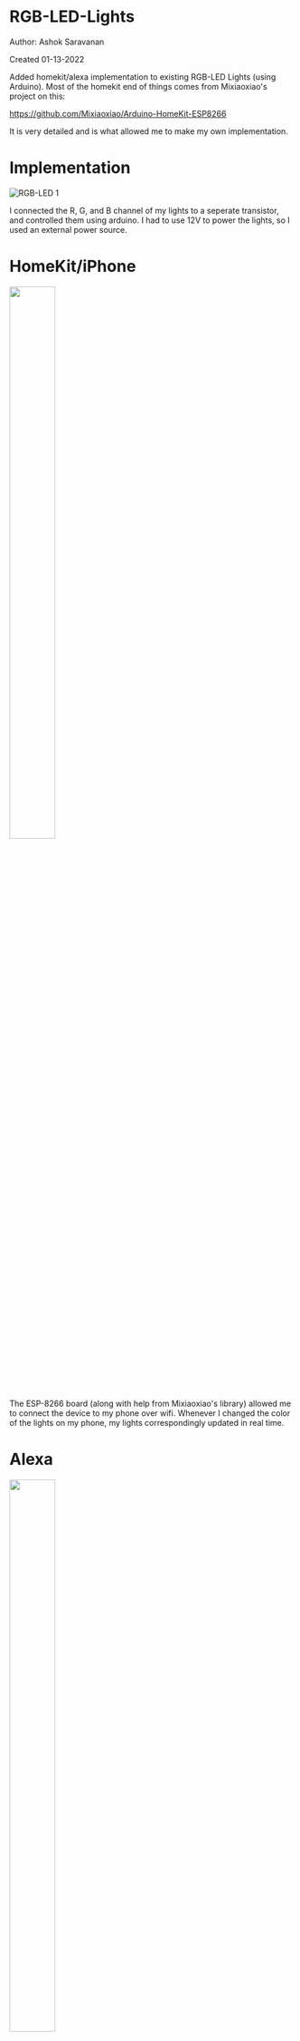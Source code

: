 # RGB-LED-Lights

Author: Ashok Saravanan

Created 01-13-2022

Added homekit/alexa implementation to existing RGB-LED Lights (using Arduino). Most of the homekit end of things comes from Mixiaoxiao's project on this:

https://github.com/Mixiaoxiao/Arduino-HomeKit-ESP8266

It is very detailed and is what allowed me to make my own implementation.

# Implementation

![RGB-LED 1](https://user-images.githubusercontent.com/90977640/200136047-2f474c31-8ba9-4bf5-ab76-81abd9282f48.JPG)

I connected the R, G, and B channel of my lights to a seperate transistor, and controlled them using arduino. I had to use 12V to power the lights, so I used an external power source.

# HomeKit/iPhone

<img src="https://user-images.githubusercontent.com/90977640/200136040-99e8e981-6bdc-479e-a202-b31730ef0eff.PNG" width=40% height=50%>

The ESP-8266 board (along with help from Mixiaoxiao's library) allowed me to connect the device to my phone over wifi. Whenever I changed the color of the lights on my phone, my lights correspondingly updated in real time.

# Alexa

<img src="https://user-images.githubusercontent.com/90977640/200179920-92e5ffb1-6f20-424d-9e63-352ddf21911b.jpg" width=40% height=50%>

I used Arduino IOT cloud to set this up, with the color of my lights chaning with corresponding updates from Alexa.

# Coming Soon

I am currently working on a program that can utilize both alexa and homekit into one program.

# Thanks
[Mixiaoxiao](https://github.com/Mixiaoxiao/Arduino-HomeKit-ESP8266)
